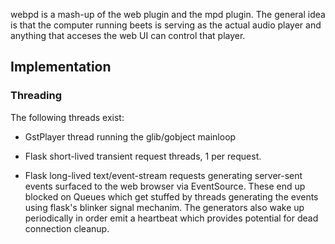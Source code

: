 webpd is a mash-up of the web plugin and the mpd plugin.  The general idea is
that the computer running beets is serving as the actual audio player and
anything that acceses the web UI can control that player.

## Implementation ##

### Threading ###

The following threads exist:

- GstPlayer thread running the glib/gobject mainloop

- Flask short-lived transient request threads, 1 per request.

- Flask long-lived text/event-stream requests generating server-sent events
  surfaced to the web browser via EventSource.  These end up blocked on
  Queues which get stuffed by threads generating the events using flask's
  blinker signal mechanim.  The generators also wake up periodically in order
  emit a heartbeat which provides potential for dead connection cleanup.
